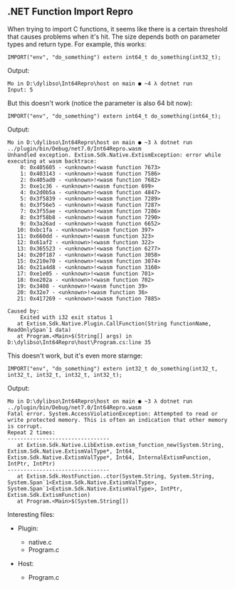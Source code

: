 ## .NET Function Import Repro

When trying to import C functions, it seems like there is a certain threshold that causes problems when it's hit. The size depends both on parameter types and return type. For example, this works:

```
IMPORT("env", "do_something") extern int64_t do_something(int32_t);
```

Output:
```
Mo in D:\dylibso\Int64Repro\host on main ● ~4 λ dotnet run
Input: 5
```

But this doesn't work (notice the parameter is also 64 bit now):
```
IMPORT("env", "do_something") extern int64_t do_something(int64_t);
```

Output:
```
Mo in D:\dylibso\Int64Repro\host on main ● ~3 λ dotnet run
../plugin/bin/Debug/net7.0/Int64Repro.wasm
Unhandled exception. Extism.Sdk.Native.ExtismException: error while executing at wasm backtrace:
    0: 0x405605 - <unknown>!<wasm function 7673>
    1: 0x403143 - <unknown>!<wasm function 7586>
    2: 0x405ad0 - <unknown>!<wasm function 7682>
    3: 0xe1c36 - <unknown>!<wasm function 699>
    4: 0x2d0b5a - <unknown>!<wasm function 4847>
    5: 0x3f5839 - <unknown>!<wasm function 7289>
    6: 0x3f56e5 - <unknown>!<wasm function 7287>
    7: 0x3f55ae - <unknown>!<wasm function 7286>
    8: 0x3f58b8 - <unknown>!<wasm function 7290>
    9: 0x3a26ad - <unknown>!<wasm function 6652>
   10: 0xbc1fa - <unknown>!<wasm function 397>
   11: 0x660dd - <unknown>!<wasm function 323>
   12: 0x61af2 - <unknown>!<wasm function 322>
   13: 0x365523 - <unknown>!<wasm function 6277>
   14: 0x20f187 - <unknown>!<wasm function 3058>
   15: 0x210e70 - <unknown>!<wasm function 3074>
   16: 0x21a4d8 - <unknown>!<wasm function 3160>
   17: 0xe1e05 - <unknown>!<wasm function 701>
   18: 0xe202a - <unknown>!<wasm function 702>
   19: 0x3408 - <unknown>!<wasm function 39>
   20: 0x32e7 - <unknown>!<wasm function 36>
   21: 0x417269 - <unknown>!<wasm function 7885>

Caused by:
    Exited with i32 exit status 1
   at Extism.Sdk.Native.Plugin.CallFunction(String functionName, ReadOnlySpan`1 data)
   at Program.<Main>$(String[] args) in D:\dylibso\Int64Repro\host\Program.cs:line 35
```

This doesn't work, but it's even more starnge:
```
IMPORT("env", "do_something") extern int32_t do_something(int32_t, int32_t, int32_t, int32_t, int32_t);
```

Output:
```
Mo in D:\dylibso\Int64Repro\host on main ● ~3 λ dotnet run
../plugin/bin/Debug/net7.0/Int64Repro.wasm
Fatal error. System.AccessViolationException: Attempted to read or write protected memory. This is often an indication that other memory is corrupt.
Repeat 2 times:
--------------------------------
   at Extism.Sdk.Native.LibExtism.extism_function_new(System.String, Extism.Sdk.Native.ExtismValType*, Int64, Extism.Sdk.Native.ExtismValType*, Int64, InternalExtismFunction, IntPtr, IntPtr)
--------------------------------
   at Extism.Sdk.HostFunction..ctor(System.String, System.String, System.Span`1<Extism.Sdk.Native.ExtismValType>, System.Span`1<Extism.Sdk.Native.ExtismValType>, IntPtr, Extism.Sdk.ExtismFunction)
   at Program.<Main>$(System.String[])
```

Interesting files:
 - Plugin:
   - native.c
   - Program.c

 - Host:
   - Program.c